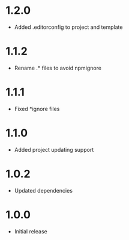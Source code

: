 # 1.2.0
- Added .editorconfig to project and template

# 1.1.2
- Rename .* files to avoid npmignore

# 1.1.1
- Fixed *ignore files

# 1.1.0
- Added project updating support

# 1.0.2
- Updated dependencies

# 1.0.0
- Initial release